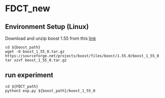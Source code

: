# FDCT_new

## Environment Setup (Linux)

Download and unzip boost 1.55 from this [link](https://sourceforge.net/projects/boost/files/boost/1.55.0/boost_1_55_0.tar.gz/download)

```
cd ${boost_path}
wget -O boost_1_55_0.tar.gz https://sourceforge.net/projects/boost/files/boost/1.55.0/boost_1_55_0.tar.gz/download
tar xzvf boost_1_55_0.tar.gz
```

## run experiment
```
cd ${FDCT_path}
python3 exp.py ${boost_path}/boost_1_55_0
```
